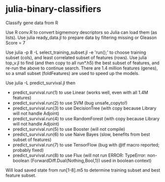 # julia-binary-classifiers
Classify gene data from R

Use R conv.R to convert bigmemory descriptors so Julia can load them (as lists).
Use julia ready_data.jl to prepare data by filtering missing or Gleason Score = 7

Use julia -p 8 -L select_training_subset.jl -e 'run();' to choose training subset (cols), and least correlated subset of features (rows).
Use julia top_v.jl to find (and then copy to all run*.h5) the best subset of features, and re-run the above to continue search.
There are 1.4 million features (genes), so a small subset (foldFeatures) are used to speed up the models.

Use julia -L predict_survival.jl then
- predict_survival.run(1) to use Linear (works well, even with all 1.4M features)
- predict_survival.run(2) to use SVM (bug unsafe_copyto!)
- predict_survival.run(3) to use DecisionTree (with copy because Library will not handle Adjoint)
- predict_survival.run(4) to use RandomForest (with copy because Library will not handle Adjoint)
- predict_survival.run(5) to use Booster (will not compile)
- predict_survival.run(6) to use Naive Bayes (slow, benefits from best subset of features)
- predict_survival.run(7) to use TensorFlow (bug with @tf macro reported; probably fixed)
- predict_survival.run(8) to use Flux (will not run ERROR: TypeError: non-boolean (ForwardDiff.Dual{Nothing,Bool,1}) used in boolean context)
 
Will load saved state from run[1-8].m5 to determine training subset and best feature subset.
